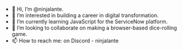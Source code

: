 - 👋 Hi, I’m @ninjalante.
- 👀 I’m interested in building a career in digital transformation.
- 🌱 I’m currently learning JavaScript for the ServiceNow platform.
- 💞️ I’m looking to collaborate on making a browser-based dice-rolling game.
- 📫 How to reach me: on Discord - ninjalante

<!---
ninjalante/ninjalante is a ✨ special ✨ repository because its `README.md` (this file) appears on your GitHub profile.
You can click the Preview link to take a look at your changes.
--->

